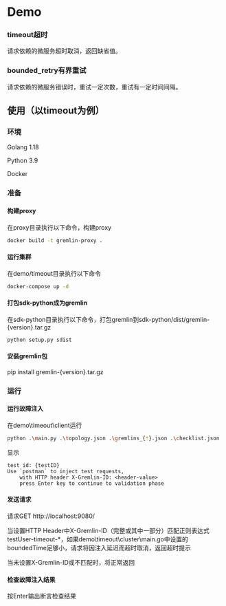# Demo

### timeout超时
请求依赖的微服务超时取消，返回缺省值。
### bounded_retry有界重试
请求依赖的微服务错误时，重试一定次数，重试有一定时间间隔。

## 使用（以timeout为例）
### 环境
Golang 1.18

Python 3.9

Docker

### 准备
#### 构建proxy
在proxy目录执行以下命令，构建proxy
```bash
docker build -t gremlin-proxy .
```

#### 运行集群
在demo/timeout目录执行以下命令
```bash
docker-compose up -d
```

#### 打包sdk-python成为gremlin
在sdk-python目录执行以下命令，打包gremlin到sdk-python/dist/gremlin-{version}.tar.gz
```bash
python setup.py sdist
```

#### 安装gremlin包
pip install gremlin-{version}.tar.gz



### 运行
#### 运行故障注入
在demo\timeout\client运行
```bash
python .\main.py .\topology.json .\gremlins_{*}.json .\checklist.json
```
显示
```
test id: {testID}
Use `postman` to inject test requests,
	with HTTP header X-Gremlin-ID: <header-value>
	press Enter key to continue to validation phase
```

#### 发送请求
请求GET http://localhost:9080/

当设置HTTP Header中X-Gremlin-ID（完整或其中一部分）匹配正则表达式testUser-timeout-*，如果demo\timeout\cluster\main.go中设置的boundedTime足够小，请求将因注入延迟而超时取消，返回超时提示

当未设置X-Gremlin-ID或不匹配时，将正常返回

#### 检查故障注入结果

按Enter输出断言检查结果

